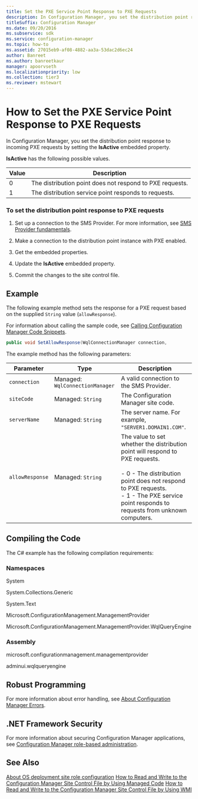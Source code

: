 ```yaml
---
title: Set the PXE Service Point Response to PXE Requests
description: In Configuration Manager, you set the distribution point response to incoming PXE requests by setting the IsActive embedded property.
titleSuffix: Configuration Manager
ms.date: 09/20/2016
ms.subservice: sdk
ms.service: configuration-manager
ms.topic: how-to
ms.assetid: 27015eb9-af08-4882-aa3a-53dac2d6ec24
author: Banreet
ms.author: banreetkaur
manager: apoorvseth
ms.localizationpriority: low
ms.collection: tier3
ms.reviewer: mstewart
---
```

# How to Set the PXE Service Point Response to PXE Requests
In Configuration Manager, you set the distribution point response to incoming PXE requests by setting the **IsActive** embedded property.

 **IsActive** has the following possible values.

|Value|Description|
|-----------|-----------------|
|0|The distribution point does not respond to PXE requests.|
|1|The distribution service point responds to requests.|

### To set the distribution point response to PXE requests

1.  Set up a connection to the SMS Provider. For more information, see [SMS Provider fundamentals](../core/understand/sms-provider-fundamentals.md).

2.  Make a connection to the distribution point instance with PXE enabled.

3.  Get the embedded properties.

4.  Update the **IsActive** embedded property.

5.  Commit the changes to the site control file.

## Example
 The following example method sets the response for a PXE request based on the supplied `String` value (`allowResponse`).

 For information about calling the sample code, see [Calling Configuration Manager Code Snippets](../../develop/core/understand/calling-code-snippets.md).

```c#
public void SetAllowResponse(WqlConnectionManager connection,                                  string siteCode,                                  string serverName,                                  string allowResponse){    try    {        //Connect to distribution point instance.                        IResultObject siteRole = connection.GetInstance("SMS_SCI_SysResUse.FileType=2,ItemName=\"[\\\"Display=\\\\\\\\" + serverName + "\\\\\\\"]MSWNET:[\\\"SMS_SITE=" + siteCode + "\\\"]\\\\\\\\" + serverName + "\\\\,SMS Distribution Point\",ItemType=\"System Resource Usage\",SiteCode=" + "\"" + siteCode + "\"");        // Create temporary copy of the embedded properties.        Dictionary<string, IResultObject> embeddedProperties = siteRole.EmbeddedProperties;        // Enumerate through the embedded properties and makes changes as needed.        foreach (KeyValuePair<string, IResultObject> kvp in siteRole.EmbeddedProperties)        {            // Setting: IsActive            if (kvp.Value.PropertyList["PropertyName"] == "IsActive")            {                // Get current property value.                Console.WriteLine();                Console.WriteLine("Property: {0}", kvp.Value.PropertyList["PropertyName"]);                Console.WriteLine("Current value: {0}", kvp.Value.PropertyList["Value"]);                // Change value.                embeddedProperties["IsActive"]["Value"].StringValue = allowResponse;                Console.WriteLine("Setting the {0} value to {1}.", kvp.Value.PropertyList["PropertyName"], allowResponse);            }        }        // Store the settings that have changed.        siteRole.EmbeddedProperties = embeddedProperties;        // Save the settings.         siteRole.Put();    }    catch (SmsException ex)    {        Console.WriteLine();        Console.WriteLine("Failed. Error: " + ex.InnerException.Message);    }}
```

 The example method has the following parameters:

|Parameter|Type|Description|
|-|-|-|
|`connection`|Managed: `WqlConnectionManager`|A valid connection to the SMS Provider.|
|`siteCode`|Managed: `String`|The Configuration Manager site code.|
|`serverName`|Managed: `String`|The server name. For example, `"SERVER1.DOMAIN1.COM"`.|
|`allowResponse`|Managed: `String`|The value to set whether the distribution point will respond to PXE requests.<br /><br /> -   0 - The distribution point does not respond to PXE requests.<br />-   1 - The PXE service point responds to requests from unknown computers.|

## Compiling the Code
 The C# example has the following compilation requirements:

### Namespaces
 System

 System.Collections.Generic

 System.Text

 Microsoft.ConfigurationManagement.ManagementProvider

 Microsoft.ConfigurationManagement.ManagementProvider.WqlQueryEngine

### Assembly
 microsoft.configurationmanagement.managementprovider

 adminui.wqlqueryengine

## Robust Programming
 For more information about error handling, see [About Configuration Manager Errors](../../develop/core/understand/about-configuration-manager-errors.md).

## .NET Framework Security
 For more information about securing Configuration Manager applications, see [Configuration Manager role-based administration](../../develop/core/servers/configure/role-based-administration.md).

## See Also
 [About OS deployment site role configuration](about-operating-system-deployment-site-role-configuration.md)
 [How to Read and Write to the Configuration Manager Site Control File by Using Managed Code](../../develop/core/understand/how-to-read-and-write-to-the-site-control-file-by-using-managed-code.md)
 [How to Read and Write to the Configuration Manager Site Control File by Using WMI](../../develop/core/understand/how-to-read-and-write-to-the-site-control-file-by-using-wmi.md)
